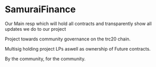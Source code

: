 # SamuraiFinance
Our Main resp which will hold all contracts and transparently show all updates we do to our project

Project towards community governance on the trc20 chain.

Multisig holding project LPs aswell as ownership of Future contracts.

By the community, for the community.
